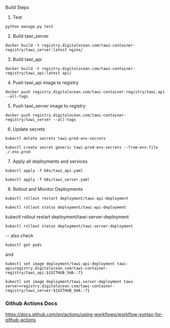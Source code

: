 Build Steps
1. Test
```
python manage.py test
```

2. Build tawi_server 
```
docker build -t registry.digitalocean.com/tawi-container-registry/tawi_server:latest nginx/
```
3. Build tawi_api
```
docker build -t registry.digitalocean.com/tawi-container-registry/tawi_api:latest api/
```
4. Push tawi_api image to registry
```
docker push registry.digitalocean.com/tawi-container-registry/tawi_api --all-tags
```
5. Push tawi_server image to registry
```
docker push registry.digitalocean.com/tawi-container-registry/tawi_server --all-tags
```
6. Update secrets
```
kubectl delete secrets tawi-prod-env-secrets
```
```
kubectl create secret generic tawi-prod-env-secrets --from-env-file ./.env.prod
```
7. Apply all deployments and services
```
kubectl apply -f k8s/tawi_api.yaml 
```
```
kubectl apply -f k8s/tawi_server.yaml 
```
8. Rollout and Monitor Deployments
```
kubectl rollout restart deployment/tawi-api-deployment
```
```
kubectl rollout status deployment/tawi-api-deployment
```
kubectl rollout restart deployment/tawi-server-deployment
```
kubectl rollout status deployment/tawi-server-deployment
```
-- also check 
```
kubectl get pods
```

and 
```
kubectl set image deployment/tawi-api-deployment tawi-api=registry.digitalocean.com/tawi-container-registry/tawi_api:${GITHUB_SHA::7}
```
```
kubectl set image deployment/tawi-server-deployment tawi-server=registry.digitalocean.com/tawi-container-registry/tawi_server:${GITHUB_SHA::7}
```

### Github Actions Docs
https://docs.github.com/en/actions/using-workflows/workflow-syntax-for-github-actions

